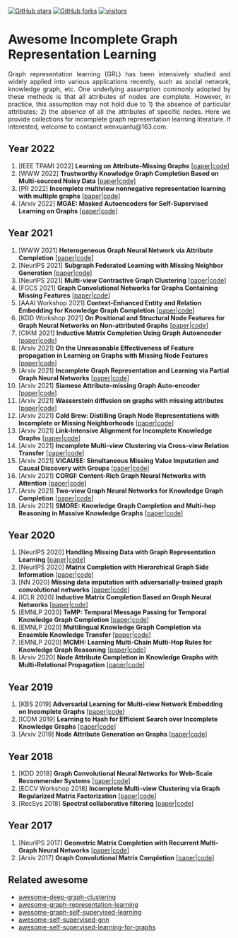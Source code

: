 [stars-img]: https://img.shields.io/github/stars/WxTu/awesome-incomplete-graph-representation-learning?color=yellow
[stars-url]: https://github.com/WxTu/awesome-incomplete-graph-representation-learning/stargazers
[fork-img]: https://img.shields.io/github/forks/WxTu/awesome-incomplete-graph-representation-learning?color=lightblue&label=fork
[fork-url]: https://github.com/WxTu/awesome-incomplete-graph-representation-learning/network/members
[visitors-img]: https://visitor-badge.glitch.me/badge?page_id=WxTu/awesome-incomplete-graph-representation-learning
[adgc-url]: https://github.com/WxTu/awesome-incomplete-graph-representation-learning


[![GitHub stars][stars-img]][stars-url]
[![GitHub forks][fork-img]][fork-url]
[![visitors][visitors-img]][adgc-url]


# Awesome Incomplete Graph Representation Learning
<p align = "justify">Graph representation learning (GRL) has been intensively studied and widely applied into various applications recently, such as social network, knowledge graph, etc. One underlying assumption commonly adopted by these methods is that all attributes of nodes are complete. However, in practice, this assumption may not hold due to 1) the absence of particular attributes; 2) the absence of all the attributes of specific nodes. Here we provide collections for incomplete graph representation learning literature. If interested, welcome to contanct wenxuantu@163.com. </p>

## Year 2022
1. [IEEE TPAMI 2022] **Learning on Attribute-Missing Graphs** \[[paper]()|[code]()]
2. [WWW 2022] **Trustworthy Knowledge Graph Completion Based on Multi-sourced Noisy Data** \[[paper]()|[code]()]
3. [PR 2022] **Incomplete multiview nonnegative representation learning with multiple graphs** \[[paper]()|[code]()]
4. [Arxiv 2022] **MGAE: Masked Autoencoders for Self-Supervised Learning on Graphs** \[[paper]()|[code]()]

## Year 2021
1. [WWW 2021] **Heterogeneous Graph Neural Network via Attribute Completion** \[[paper]()|[code]()]
2. [NeurIPS 2021] **Subgraph Federated Learning with Missing Neighbor Generation** \[[paper]()|[code]()]
3. [NeurIPS 2021] **Multi-view Contrastive Graph Clustering** \[[paper]()|[code]()]
4. [FGCS 2021] **Graph Convolutional Networks for Graphs Containing Missing Features** \[[paper]()|[code]()]
5. [AAAI Workshop 2021] **Context-Enhanced Entity and Relation Embedding for Knowledge Graph Completion** \[[paper]()|[code]()]
6. [KDD Workshop 2021] **On Positional and Structural Node Features for Graph Neural Networks on Non-attributed Graphs** \[[paper]()|[code]()]
7. [CIKM 2021] **Inductive Matrix Completion Using Graph Autoencoder** \[[paper]()|[code]()]
8. [Arxiv 2021] **On the Unreasonable Effectiveness of Feature propagation in Learning on Graphs with Missing Node Features** \[[paper]()|[code]()]
9. [Arxiv 2021] **Incomplete Graph Representation and Learning via Partial Graph Neural Networks** \[[paper]()|[code]()]
10. [Arxiv 2021] **Siamese Attribute-missing Graph Auto-encoder** \[[paper]()|[code]()]
11. [Arxiv 2021] **Wasserstein diffusion on graphs with missing attributes** \[[paper]()|[code]()]
12. [Arxiv 2021] **Cold Brew: Distilling Graph Node Representations with Incomplete or Missing Neighborhoods** \[[paper]()|[code]()]
13. [Arxiv 2021] **Link-Intensive Alignment for Incomplete Knowledge Graphs** \[[paper]()|[code]()]
14. [Arxiv 2021] **Incomplete Multi-view Clustering via Cross-view Relation Transfer** \[[paper]()|[code]()]
15. [Arxiv 2021] **VICAUSE: Simultaneous Missing Value Imputation and Causal Discovery with Groups** \[[paper]()|[code]()]
16. [Arxiv 2021] **CORGI: Content-Rich Graph Neural Networks with Attention** \[[paper]()|[code]()]
17. [Arxiv 2021] **Two-view Graph Neural Networks for Knowledge Graph Completion** \[[paper]()|[code]()]
18. [Arxiv 2021] **SMORE: Knowledge Graph Completion and Multi-hop Reasoning in Massive Knowledge Graphs** \[[paper]()|[code]()]



## Year 2020
1. [NeurIPS 2020] **Handling Missing Data with Graph Representation Learning** \[[paper]()|[code]()]
2. [NeurIPS 2020] **Matrix Completion with Hierarchical Graph Side Information** \[[paper]()|[code]()]
3. [NN 2020] **Missing data imputation with adversarially-trained graph convolutional networks** \[[paper]()|[code]()]
4. [ICLR 2020] **Inductive Matrix Completion Based on Graph Neural Networks** \[[paper]()|[code]()]
5. [EMNLP 2020] **TeMP: Temporal Message Passing for Temporal Knowledge Graph Completion** \[[paper]()|[code]()]
6. [EMNLP 2020] **Multilingual Knowledge Graph Completion via Ensemble Knowledge Transfer** \[[paper]()|[code]()]
7. [EMNLP 2020] **MCMH: Learning Multi-Chain Multi-Hop Rules for Knowledge Graph Reasoning** \[[paper]()|[code]()]
8. [Arxiv 2020] **Node Attribute Completion in Knowledge Graphs with Multi-Relational Propagation** \[[paper]()|[code]()]


## Year 2019
1. [KBS 2019] **Adversarial Learning for Multi-view Network Embedding on Incomplete Graphs** \[[paper]()|[code]()]
2. [ICDM 2019] **Learning to Hash for Efficient Search over Incomplete Knowledge Graphs** \[[paper]()|[code]()]
3. [Arxiv 2019] **Node Attribute Generation on Graphs** \[[paper]()|[code]()]

## Year 2018
1. [KDD 2018] **Graph Convolutional Neural Networks for Web-Scale Recommender Systems** \[[paper]()|[code]()]
2. [ECCV Workshop 2018] **Incomplete Multi-view Clustering via Graph Regularized Matrix Factorization** \[[paper]()|[code]()]
3. [RecSys 2018] **Spectral collaborative filtering** \[[paper]()|[code]()]

## Year 2017
1. [NeurIPS 2017] **Geometric Matrix Completion with Recurrent Multi-Graph Neural Networks** \[[paper]()|[code]()]
2. [Arxiv 2017] **Graph Convolutional Matrix Completion** \[[paper]()|[code]()]



## Related awesome
* [awesome-deep-graph-clustering](https://github.com/yueliu1999/Awesome-Deep-Graph-Clustering)
* [awesome-graph-representation-learning](https://github.com/zlpure/awesome-graph-representation-learning)
* [awesome-graph-self-supervised-learning](https://github.com/LirongWu/awesome-graph-self-supervised-learning)
* [awesome-self-supervised-gnn](https://github.com/ChandlerBang/awesome-self-supervised-gnn)
* [awesome-self-supervised-learning-for-graphs](https://github.com/SXKDZ/awesome-self-supervised-learning-for-graphs)


